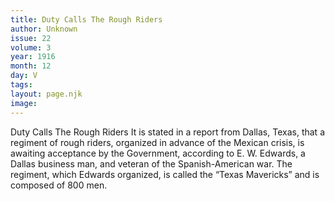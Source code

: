 ```yaml
---
title: Duty Calls The Rough Riders
author: Unknown
issue: 22
volume: 3
year: 1916
month: 12
day: V
tags:
layout: page.njk
image:
---
```

Duty Calls The Rough Riders       It is stated in a report from Dallas, Texas, that a regiment of rough riders, organized in advance of the Mexican crisis, is awaiting acceptance by the Government, according to E. W. Edwards, a Dallas business man, and veteran of the Spanish-American war.       The regiment, which Edwards organized, is called the “Texas Mavericks” and is composed of 800 men. 


